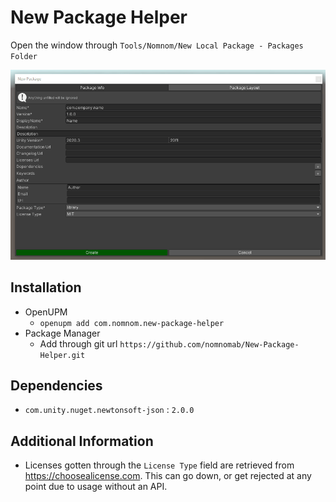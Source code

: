 # New Package Helper
Open the window through `Tools/Nomnom/New Local Package - Packages Folder`

![Preview](./Assets~/preview.gif)

## Installation
- OpenUPM
  - `openupm add com.nomnom.new-package-helper`
- Package Manager
  - Add through git url `https://github.com/nomnomab/New-Package-Helper.git`

## Dependencies
- `com.unity.nuget.newtonsoft-json` : `2.0.0`

## Additional Information
- Licenses gotten through the `License Type` field are retrieved from https://choosealicense.com. This can go down, or get rejected at any point due to usage without an API.